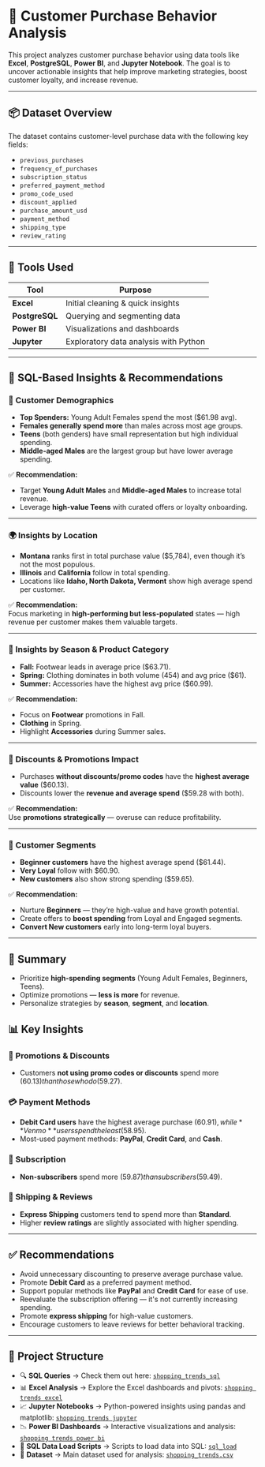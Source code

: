 # 🛒 Customer Purchase Behavior Analysis
[](/media/Screenshot%202025-07-29%20220927.png)

This project analyzes customer purchase behavior using data tools like **Excel**, **PostgreSQL**, **Power BI**, and **Jupyter Notebook**. The goal is to uncover actionable insights that help improve marketing strategies, boost customer loyalty, and increase revenue.

---

## 📦 Dataset Overview

The dataset contains customer-level purchase data with the following key fields:
- `previous_purchases`
- `frequency_of_purchases`
- `subscription_status`
- `preferred_payment_method`
- `promo_code_used`
- `discount_applied`
- `purchase_amount_usd`
- `payment_method`
- `shipping_type`
- `review_rating`

---

## 🔧 Tools Used

| Tool        | Purpose                             |
|-------------|-------------------------------------|
| **Excel**   | Initial cleaning & quick insights   |
| **PostgreSQL** | Querying and segmenting data     |
| **Power BI**| Visualizations and dashboards       |
| **Jupyter** | Exploratory data analysis with Python|

---
## 🧠 SQL-Based Insights & Recommendations

### 👤 Customer Demographics

- **Top Spenders:** Young Adult Females spend the most ($61.98 avg).
- **Females generally spend more** than males across most age groups.
- **Teens** (both genders) have small representation but high individual spending.
- **Middle-aged Males** are the largest group but have lower average spending.

✅ **Recommendation:**  
- Target **Young Adult Males** and **Middle-aged Males** to increase total revenue.
- Leverage **high-value Teens** with curated offers or loyalty onboarding.

---

### 🌍 Insights by Location

- **Montana** ranks first in total purchase value ($5,784), even though it’s not the most populous.
- **Illinois** and **California** follow in total spending.
- Locations like **Idaho, North Dakota, Vermont** show high average spend per customer.

✅ **Recommendation:**  
Focus marketing in **high-performing but less-populated** states — high revenue per customer makes them valuable targets.

---

### 📅 Insights by Season & Product Category

- **Fall:** Footwear leads in average price ($63.71).
- **Spring:** Clothing dominates in both volume (454) and avg price ($61).
- **Summer:** Accessories have the highest avg price ($60.99).

✅ **Recommendation:**  
- Focus on **Footwear** promotions in Fall.  
- **Clothing** in Spring.  
- Highlight **Accessories** during Summer sales.

---

### 💸 Discounts & Promotions Impact

- Purchases **without discounts/promo codes** have the **highest average value** ($60.13).
- Discounts lower the **revenue and average spend** ($59.28 with both).

✅ **Recommendation:**  
Use **promotions strategically** — overuse can reduce profitability.

---

### 🧩 Customer Segments

- **Beginner customers** have the highest average spend ($61.44).
- **Very Loyal** follow with $60.90.
- **New customers** also show strong spending ($59.65).

✅ **Recommendation:**  
- Nurture **Beginners** — they’re high-value and have growth potential.  
- Create offers to **boost spending** from Loyal and Engaged segments.  
- **Convert New customers** early into long-term loyal buyers.

---

## 📌 Summary

- Prioritize **high-spending segments** (Young Adult Females, Beginners, Teens).
- Optimize promotions — **less is more** for revenue.
- Personalize strategies by **season**, **segment**, and **location**.


## 📊 Key Insights

### 🎯 Promotions & Discounts
- Customers **not using promo codes or discounts** spend more ($60.13) than those who do ($59.27).

### 💳 Payment Methods
- **Debit Card users** have the highest average purchase ($60.91), while **Venmo** users spend the least ($58.95).
- Most-used payment methods: **PayPal**, **Credit Card**, and **Cash**.

### 🧾 Subscription
- **Non-subscribers** spend more ($59.87) than subscribers ($59.49).

### 🚚 Shipping & Reviews
- **Express Shipping** customers tend to spend more than **Standard**.
- Higher **review ratings** are slightly associated with higher spending.

---

## ✅ Recommendations

- Avoid unnecessary discounting to preserve average purchase value.
- Promote **Debit Card** as a preferred payment method.
- Support popular methods like **PayPal** and **Credit Card** for ease of use.
- Reevaluate the subscription offering — it's not currently increasing spending.
- Promote **express shipping** for high-value customers.
- Encourage customers to leave reviews for better behavioral tracking.

---

## 📁 Project Structure

- 🔍 **SQL Queries** → Check them out here: [`shopping_trends_sql`](/shopping_trends_sql/)
- 📊 **Excel Analysis** → Explore the Excel dashboards and pivots: [`shopping trends excel`](/shopping%20ternds%20excel/)
- 📈 **Jupyter Notebooks** → Python-powered insights using pandas and matplotlib: [`shopping trends jupyter`](/shopping%20trends%20jupyter/)
- 📉 **Power BI Dashboards** → Interactive visualizations and analysis: [`shopping trends power bi`](/shopping%20trends%20power%20bi/)
- 🧱 **SQL Data Load Scripts** → Scripts to load data into SQL: [`sql_load`](/sql_load/)
- 📄 **Dataset** → Main dataset used for analysis: [`shopping_trends.csv`](/shopping_trends.csv)
